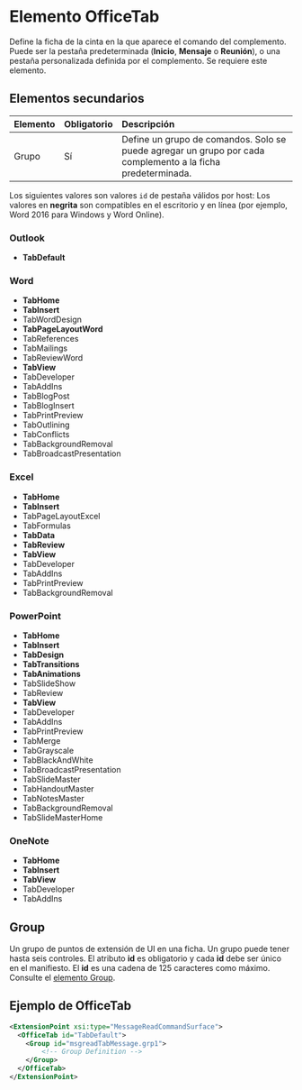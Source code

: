 # <a name="officetab-element"></a>Elemento OfficeTab
Define la ficha de la cinta en la que aparece el comando del complemento. Puede ser la pestaña predeterminada (**Inicio**, **Mensaje** o **Reunión**), o una pestaña personalizada definida por el complemento. Se requiere este elemento.

## <a name="child-elements"></a>Elementos secundarios
|  Elemento |  Obligatorio  |  Descripción  |
|:-----|:-----|:-----|
|  Grupo      | Sí |  Define un grupo de comandos. Solo se puede agregar un grupo por cada complemento a la ficha predeterminada.  |


Los siguientes valores son valores `id` de pestaña válidos por host: Los valores en **negrita** son compatibles en el escritorio y en línea (por ejemplo, Word 2016 para Windows y Word Online). 

### <a name="outlook"></a>Outlook 
- **TabDefault**

### <a name="word"></a>Word
- **TabHome**
- **TabInsert**
- TabWordDesign
- **TabPageLayoutWord**
- TabReferences
- TabMailings
- TabReviewWord
- **TabView**
- TabDeveloper
- TabAddIns
- TabBlogPost
- TabBlogInsert
- TabPrintPreview
- TabOutlining
- TabConflicts
- TabBackgroundRemoval
- TabBroadcastPresentation

### <a name="excel"></a>Excel
- **TabHome**
- **TabInsert**
- TabPageLayoutExcel
- TabFormulas
- **TabData**
- **TabReview**
- **TabView**
- TabDeveloper
- TabAddIns
- TabPrintPreview
- TabBackgroundRemoval 

### <a name="powerpoint"></a>PowerPoint
- **TabHome**
- **TabInsert**
- **TabDesign**
- **TabTransitions**
- **TabAnimations**
- TabSlideShow
- TabReview
- **TabView**
- TabDeveloper
- TabAddIns
- TabPrintPreview
- TabMerge
- TabGrayscale
- TabBlackAndWhite
- TabBroadcastPresentation
- TabSlideMaster
- TabHandoutMaster
- TabNotesMaster
- TabBackgroundRemoval
- TabSlideMasterHome

### <a name="onenote"></a>OneNote
- **TabHome**
- **TabInsert**
- **TabView**
- TabDeveloper
- TabAddIns

## <a name="group"></a>Group
Un grupo de puntos de extensión de UI en una ficha. Un grupo puede tener hasta seis controles. El atributo **id** es obligatorio y cada **id** debe ser único en el manifiesto. El **id** es una cadena de 125 caracteres como máximo. Consulte el [elemento Group](./group.md).

## <a name="officetab-example"></a>Ejemplo de OfficeTab
```xml
<ExtensionPoint xsi:type="MessageReadCommandSurface">
  <OfficeTab id="TabDefault">
    <Group id="msgreadTabMessage.grp1">
        <!-- Group Definition -->
    </Group>
  </OfficeTab>
</ExtensionPoint>
```
